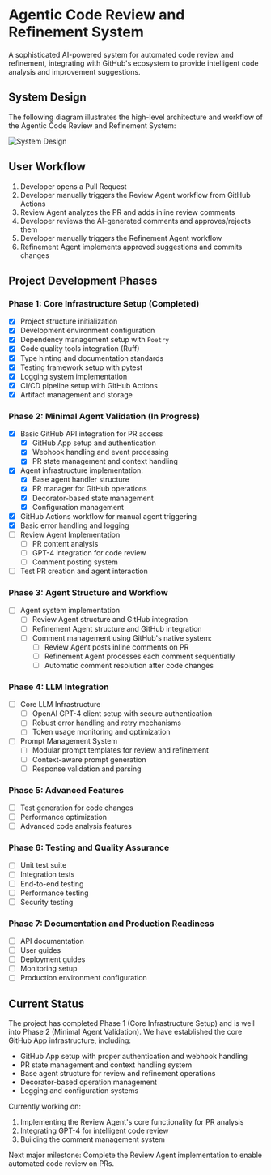 # Agentic Code Review and Refinement System

A sophisticated AI-powered system for automated code review and refinement, integrating with GitHub's ecosystem to provide intelligent code analysis and improvement suggestions.

## System Design

The following diagram illustrates the high-level architecture and workflow of the Agentic Code Review and Refinement System:

![System Design](docs/assets/Design%20-%20Code%20Review%20%26%20Refinement%20Agent.png)

## User Workflow

1. Developer opens a Pull Request
2. Developer manually triggers the Review Agent workflow from GitHub Actions
3. Review Agent analyzes the PR and adds inline review comments
4. Developer reviews the AI-generated comments and approves/rejects them
5. Developer manually triggers the Refinement Agent workflow
6. Refinement Agent implements approved suggestions and commits changes

## Project Development Phases

### Phase 1: Core Infrastructure Setup (Completed)
- [x] Project structure initialization
- [x] Development environment configuration
- [x] Dependency management setup with `Poetry`
- [x] Code quality tools integration (Ruff)
- [x] Type hinting and documentation standards
- [x] Testing framework setup with pytest
- [x] Logging system implementation
- [x] CI/CD pipeline setup with GitHub Actions
- [x] Artifact management and storage

### Phase 2: Minimal Agent Validation (In Progress)
- [x] Basic GitHub API integration for PR access
  - [x] GitHub App setup and authentication
  - [x] Webhook handling and event processing
  - [x] PR state management and context handling
- [x] Agent infrastructure implementation:
  - [x] Base agent handler structure
  - [x] PR manager for GitHub operations
  - [x] Decorator-based state management
  - [x] Configuration management
- [x] GitHub Actions workflow for manual agent triggering
- [x] Basic error handling and logging
- [ ] Review Agent Implementation
  - [ ] PR content analysis
  - [ ] GPT-4 integration for code review
  - [ ] Comment posting system
- [ ] Test PR creation and agent interaction

### Phase 3: Agent Structure and Workflow
- [ ] Agent system implementation
  - [ ] Review Agent structure and GitHub integration
  - [ ] Refinement Agent structure and GitHub integration
  - [ ] Comment management using GitHub's native system:
    - [ ] Review Agent posts inline comments on PR
    - [ ] Refinement Agent processes each comment sequentially
    - [ ] Automatic comment resolution after code changes

### Phase 4: LLM Integration
- [ ] Core LLM Infrastructure
  - [ ] OpenAI GPT-4 client setup with secure authentication
  - [ ] Robust error handling and retry mechanisms
  - [ ] Token usage monitoring and optimization
- [ ] Prompt Management System
  - [ ] Modular prompt templates for review and refinement
  - [ ] Context-aware prompt generation
  - [ ] Response validation and parsing

### Phase 5: Advanced Features
- [ ] Test generation for code changes
- [ ] Performance optimization
- [ ] Advanced code analysis features

### Phase 6: Testing and Quality Assurance
- [ ] Unit test suite
- [ ] Integration tests
- [ ] End-to-end testing
- [ ] Performance testing
- [ ] Security testing

### Phase 7: Documentation and Production Readiness
- [ ] API documentation
- [ ] User guides
- [ ] Deployment guides
- [ ] Monitoring setup
- [ ] Production environment configuration

## Current Status

The project has completed Phase 1 (Core Infrastructure Setup) and is well into Phase 2 (Minimal Agent Validation). We have established the core GitHub App infrastructure, including:

- GitHub App setup with proper authentication and webhook handling
- PR state management and context handling system
- Base agent structure for review and refinement operations
- Decorator-based operation management
- Logging and configuration systems

Currently working on:
1. Implementing the Review Agent's core functionality for PR analysis
2. Integrating GPT-4 for intelligent code review
3. Building the comment management system

Next major milestone: Complete the Review Agent implementation to enable automated code review on PRs.
